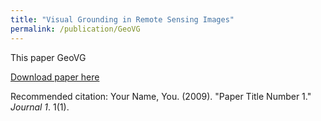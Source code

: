 ```yaml
---
title: "Visual Grounding in Remote Sensing Images"
permalink: /publication/GeoVG
---
```

This paper GeoVG

[Download paper here](http://academicpages.github.io/files/paper1.pdf)

Recommended citation: Your Name, You. (2009). "Paper Title Number 1." <i>Journal 1</i>. 1(1).
